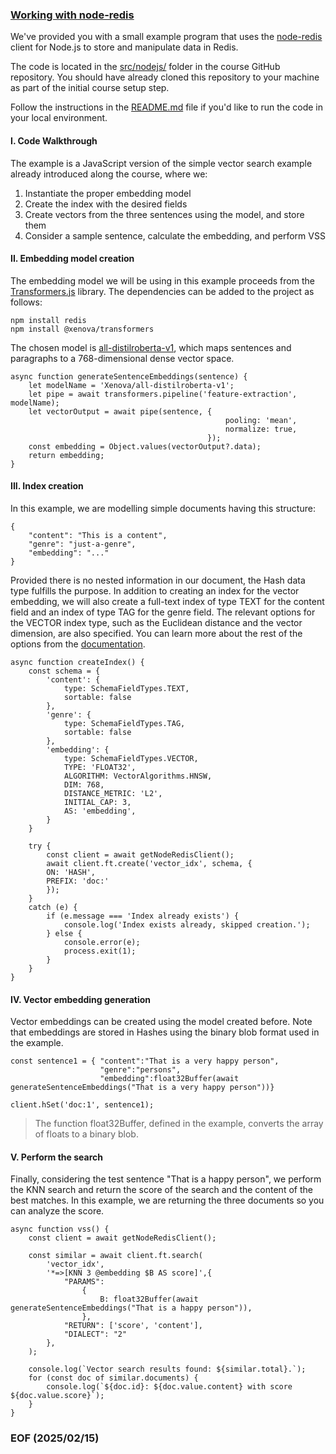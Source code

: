 ### [Working with node-redis](https://university.redis.io/course/eavvi5k9jdggnb/submodule/weyvds6cp5yidi/)


We've provided you with a small example program that uses the [node-redis](https://github.com/redis/node-redis) client for Node.js to store and manipulate data in Redis.

The code is located in the [src/nodejs/](https://github.com/redislabs-training/ru402/tree/main/src/nodejs) folder in the course GitHub repository. You should have already cloned this repository to your machine as part of the initial course setup step.

Follow the instructions in the [README.md](https://github.com/redislabs-training/ru402/blob/main/src/nodejs/README.md) file if you'd like to run the code in your local environment.


#### I. **Code Walkthrough**

The example is a JavaScript version of the simple vector search example already introduced along the course, where we:

1. Instantiate the proper embedding model
2. Create the index with the desired fields
3. Create vectors from the three sentences using the model, and store them
4. Consider a sample sentence, calculate the embedding, and perform VSS


#### II. **Embedding model creation**

The embedding model we will be using in this example proceeds from the [Transformers.js](https://www.npmjs.com/package/@xenova/transformers) library. The dependencies can be added to the project as follows:

```
npm install redis
npm install @xenova/transformers
```

The chosen model is [all-distilroberta-v1](https://huggingface.co/sentence-transformers/all-distilroberta-v1), which maps sentences and paragraphs to a 768-dimensional dense vector space.

```
async function generateSentenceEmbeddings(sentence) {
    let modelName = 'Xenova/all-distilroberta-v1';
    let pipe = await transformers.pipeline('feature-extraction', modelName);
    let vectorOutput = await pipe(sentence, { 
                                                pooling: 'mean',
                                                normalize: true,
                                            });
    const embedding = Object.values(vectorOutput?.data);
    return embedding;
}
```


#### III. **Index creation**

In this example, we are modelling simple documents having this structure:

```
{
    "content": "This is a content",
    "genre": "just-a-genre",
    "embedding": "..."
}
```

Provided there is no nested information in our document, the Hash data type fulfills the purpose. In addition to creating an index for the vector embedding, we will also create a full-text index of type TEXT for the content field and an index of type TAG for the genre field. The relevant options for the VECTOR index type, such as the Euclidean distance and the vector dimension, are also specified. You can learn more about the rest of the options from the [documentation](https://redis.io/docs/interact/search-and-query/advanced-concepts/vectors/).

```
async function createIndex() {
    const schema = {
        'content': {
            type: SchemaFieldTypes.TEXT,
            sortable: false
        },
        'genre': {
            type: SchemaFieldTypes.TAG,
            sortable: false
        },
        'embedding': {
            type: SchemaFieldTypes.VECTOR,
            TYPE: 'FLOAT32',
            ALGORITHM: VectorAlgorithms.HNSW,
            DIM: 768,
            DISTANCE_METRIC: 'L2',
            INITIAL_CAP: 3,
            AS: 'embedding',
        }
    }

    try {
        const client = await getNodeRedisClient();
        await client.ft.create('vector_idx', schema, {
        ON: 'HASH',
        PREFIX: 'doc:'
        });
    }
    catch (e) {
        if (e.message === 'Index already exists') {
            console.log('Index exists already, skipped creation.');
        } else {
            console.error(e);
            process.exit(1);
        }
    }
}
```


#### IV. **Vector embedding generation**

Vector embeddings can be created using the model created before. Note that embeddings are stored in Hashes using the binary blob format used in the example.

```
const sentence1 = { "content":"That is a very happy person", 
                    "genre":"persons", 
                    "embedding":float32Buffer(await generateSentenceEmbeddings("That is a very happy person"))}

client.hSet('doc:1', sentence1);
```

> The function float32Buffer, defined in the example, converts the array of floats to a binary blob.


#### V. **Perform the search**

Finally, considering the test sentence "That is a happy person", we perform the KNN search and return the score of the search and the content of the best matches. In this example, we are returning the three documents so you can analyze the score.

```
async function vss() {
    const client = await getNodeRedisClient();

    const similar = await client.ft.search(
        'vector_idx',
        '*=>[KNN 3 @embedding $B AS score]',{
            "PARAMS": 
                {
                    B: float32Buffer(await generateSentenceEmbeddings("That is a happy person")),
                },
            "RETURN": ['score', 'content'],
            "DIALECT": "2"
        },
    );
    
    console.log(`Vector search results found: ${similar.total}.`);
    for (const doc of similar.documents) {
        console.log(`${doc.id}: ${doc.value.content} with score ${doc.value.score}`);
    }
}
```


### EOF (2025/02/15)